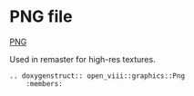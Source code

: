 PNG file
=====

[PNG](https://en.wikipedia.org/wiki/Portable_Network_Graphics)

Used in remaster for high-res textures.

```{eval-rst}
.. doxygenstruct:: open_viii::graphics::Png
    :members:
```